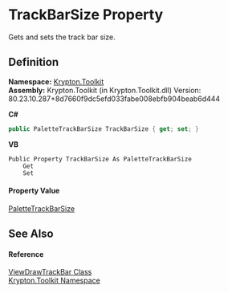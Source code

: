 # TrackBarSize Property


Gets and sets the track bar size.



## Definition
**Namespace:** <a href="79d2eac2-21f4-54ff-7552-b20c33c30600.md">Krypton.Toolkit</a>  
**Assembly:** Krypton.Toolkit (in Krypton.Toolkit.dll) Version: 80.23.10.287+8d7660f9dc5efd033fabe008ebfb904beab6d444

**C#**
``` C#
public PaletteTrackBarSize TrackBarSize { get; set; }
```
**VB**
``` VB
Public Property TrackBarSize As PaletteTrackBarSize
	Get
	Set
```



#### Property Value
<a href="570d4005-4053-0b77-522c-27d0a5b37137.md">PaletteTrackBarSize</a>

## See Also


#### Reference
<a href="c4fe8079-0665-3daa-3153-8c8189a39b91.md">ViewDrawTrackBar Class</a>  
<a href="79d2eac2-21f4-54ff-7552-b20c33c30600.md">Krypton.Toolkit Namespace</a>  
